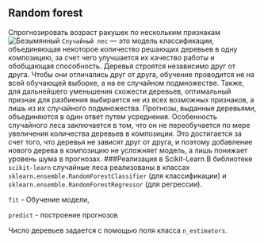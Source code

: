 Random forest
---
Спрогнозировать возраст ракушек по нескольким признакам
![Безымянный](https://user-images.githubusercontent.com/29499863/77451282-5d1b4880-6dec-11ea-9d17-7bbd1acb7de2.png)
```Случайный лес``` — это модель классификации, объединяющая некоторое количество решающих деревьев в одну композицию, за счет чего улучшается их качество работы и обобщающая способность. Деревья строятся независимо друг от друга. Чтобы они отличались друг от друга, обучение проводится не на всей обучающей выборке, а на ее случайном подмножестве. Также, для дальнейшего уменьшения схожести деревьев, оптимальный признак для разбиения выбирается не из всех возможных признаков, а лишь из их случайного подмножества. Прогнозы, выданные деревьями, объединяются в один ответ путем усреднения.
Особенность случайного леса заключается в том, что он не переобучается по мере увеличения количества деревьев в композиции. Это достигается за счет того, что деревья не зависят друг от друга, и поэтому добавление нового дерева в композицию не усложняет модель, а лишь понижает уровень шума в прогнозах.
###Реализация в Scikit-Learn
В библиотеке ```scikit-learn``` случайные леса реализованы в классах ```sklearn.ensemble.RandomForestClassifier``` (для классификации) и ```sklearn.ensemble.RandomForestRegressor```
(для регрессии).

```fit``` - Обучение модели,
 
 ```predict``` - построение прогнозов
  
 Число деревьев задается с помощью поля класса ```n_estimators```. 